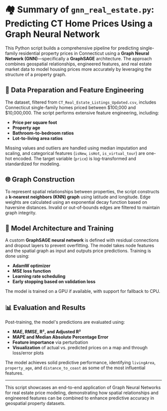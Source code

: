 # 🏘️ Summary of `gnn_real_estate.py`: Predicting CT Home Prices Using a Graph Neural Network

This Python script builds a comprehensive pipeline for predicting single-family residential property prices in Connecticut using a **Graph Neural Network (GNN)**—specifically a **GraphSAGE** architecture. The approach combines geospatial relationships, engineered features, and real estate market data to model housing prices more accurately by leveraging the structure of a property graph.

## 🧹 Data Preparation and Feature Engineering

The dataset, filtered from `CT_Real_Estate_Listings_Updated.csv`, includes Connecticut single-family homes priced between $100,000 and $10,000,000. The script performs extensive feature engineering, including:
- **Price per square foot**
- **Property age**
- **Bathroom-to-bedroom ratios**
- **Lot-to-living area ratios**

Missing values and outliers are handled using median imputation and scaling, and categorical features (`isNew`, `isHot`, `is_virtual_tour`) are one-hot encoded. The target variable (`price`) is log-transformed and standardized for modeling.

## 🌐 Graph Construction

To represent spatial relationships between properties, the script constructs a **k-nearest neighbors (KNN) graph** using latitude and longitude. Edge weights are calculated using an exponential decay function based on haversine distances. Invalid or out-of-bounds edges are filtered to maintain graph integrity.

## 🧠 Model Architecture and Training

A custom **GraphSAGE neural network** is defined with residual connections and dropout layers to prevent overfitting. The model takes node features and the spatial graph as input and outputs price predictions. Training is done using:
- **AdamW optimizer**
- **MSE loss function**
- **Learning rate scheduling**
- **Early stopping based on validation loss**

The model is trained on a GPU if available, with support for fallback to CPU.

## 📊 Evaluation and Results

Post-training, the model's predictions are evaluated using:
- **MAE, RMSE, R², and Adjusted R²**
- **MAPE and Median Absolute Percentage Error**
- **Feature importance** via perturbation
- **Visualization** of actual vs. predicted prices on a map and through loss/error plots

The model achieves solid predictive performance, identifying `livingArea`, `property_age`, and `distance_to_coast` as some of the most influential features.

---

This script showcases an end-to-end application of Graph Neural Networks for real estate price modeling, demonstrating how spatial relationships and engineered features can be combined to enhance predictive accuracy in geospatial property datasets.
